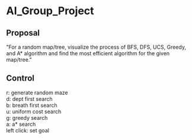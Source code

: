 # AI_Group_Project

## Proposal
"For a random map/tree, visualize the process of BFS, DFS, UCS, Greedy, and A* algorithm and find the most efficient algorithm for the given map/tree."

## Control
r: generate random maze<br />
d: dept first search<br />
b: breath first search<br />
u: uniform cost search<br />
g: greedy search<br />
a: a* search<br />
left click: set goal

